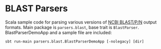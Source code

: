 # BLAST Parsers

Scala sample code for parsing various versions of [NCBI BLAST/P/N](https://en.wikipedia.org/wiki/BLAST) output formats.
Main package is `parsers.blast`, base trait is `BlastParser`.
BlastParserDemoApp and a sample file are included:
```
sbt run-main parsers.blast.BlastParserDemoApp [-nolegacy] [dir]
```

